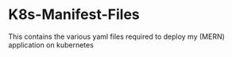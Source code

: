 # K8s-Manifest-Files

This contains the various yaml files required to deploy my (MERN) application on kubernetes

